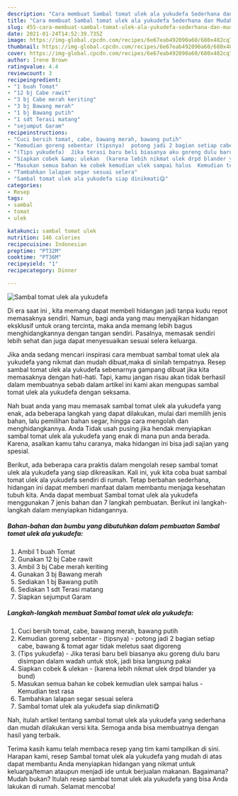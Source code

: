 ```yaml
---
description: "Cara membuat Sambal tomat ulek ala yukudefa Sederhana dan Mudah Dibuat"
title: "Cara membuat Sambal tomat ulek ala yukudefa Sederhana dan Mudah Dibuat"
slug: 455-cara-membuat-sambal-tomat-ulek-ala-yukudefa-sederhana-dan-mudah-dibuat
date: 2021-01-24T14:52:39.735Z
image: https://img-global.cpcdn.com/recipes/6e67eab492090a60/680x482cq70/sambal-tomat-ulek-ala-yukudefa-foto-resep-utama.jpg
thumbnail: https://img-global.cpcdn.com/recipes/6e67eab492090a60/680x482cq70/sambal-tomat-ulek-ala-yukudefa-foto-resep-utama.jpg
cover: https://img-global.cpcdn.com/recipes/6e67eab492090a60/680x482cq70/sambal-tomat-ulek-ala-yukudefa-foto-resep-utama.jpg
author: Irene Brown
ratingvalue: 4.4
reviewcount: 3
recipeingredient:
- "1 buah Tomat"
- "12 bj Cabe rawit"
- "3 bj Cabe merah keriting"
- "3 bj Bawang merah"
- "1 bj Bawang putih"
- "1 sdt Terasi matang"
- "sejumput Garam"
recipeinstructions:
- "Cuci bersih tomat, cabe, bawang merah, bawang putih"
- "Kemudian goreng sebentar (tipsnya)  potong jadi 2 bagian setiap cabe, bawang &amp; tomat agar tidak meletus saat digoreng"
- "(Tips yukudefa)  Jika terasi baru beli biasanya aku goreng dulu baru disimpan dalam wadah untuk stok, jadi bisa langsung pakai"
- "Siapkan cobek &amp; ulekan  (karena lebih nikmat ulek drpd blander ya bund)"
- "Masukan semua bahan ke cobek kemudian ulek sampai halus  Kemudian test rasa"
- "Tambahkan lalapan segar sesuai selera"
- "Sambal tomat ulek ala yukudefa siap dinikmati😋"
categories:
- Resep
tags:
- sambal
- tomat
- ulek

katakunci: sambal tomat ulek 
nutrition: 146 calories
recipecuisine: Indonesian
preptime: "PT32M"
cooktime: "PT36M"
recipeyield: "1"
recipecategory: Dinner

---
```



![Sambal tomat ulek ala yukudefa](https://img-global.cpcdn.com/recipes/6e67eab492090a60/680x482cq70/sambal-tomat-ulek-ala-yukudefa-foto-resep-utama.jpg)

Di era  saat ini , kita memang dapat membeli hidangan jadi tanpa kudu repot memasaknya sendiri. Namun, bagi anda yang mau menyajikan hidangan eksklusif untuk orang tercinta, maka anda memang lebih bagus menghidangkannya dengan tangan sendiri. Pasalnya, memasak sendiri lebih sehat dan juga dapat menyesuaikan sesuai selera keluarga.

Jika anda sedang mencari inspirasi cara membuat sambal tomat ulek ala yukudefa yang nikmat dan mudah dibuat,maka di sinilah tempatnya. Resep sambal tomat ulek ala yukudefa  sebenarnya gampang dibuat jika kita memasaknya dengan hati-hati. Tapi, kamu jangan risau akan tidak berhasil dalam membuatnya 
sebab dalam artikel ini kami akan mengupas sambal tomat ulek ala yukudefa dengan seksama.  



Nah buat anda yang mau memasak sambal tomat ulek ala yukudefa yang enak, ada beberapa langkah yang dapat dilakukan, mulai dari memilih jenis bahan, lalu pemilihan bahan segar, hingga cara mengolah dan menghidangkannya. Anda Tidak usah pusing jika hendak menyiapkan sambal tomat ulek ala yukudefa yang enak di mana pun anda berada. Karena, asalkan kamu  tahu caranya, maka hidangan ini bisa jadi sajian yang spesial.

Berikut, ada beberapa cara praktis  dalam mengolah resep sambal tomat ulek ala yukudefa yang siap dikreasikan. Kali ini, yuk kita coba buat sambal tomat ulek ala yukudefa sendiri di rumah. Tetap berbahan sederhana, hidangan ini dapat memberi manfaat dalam membantu menjaga kesehatan tubuh kita. Anda dapat membuat Sambal tomat ulek ala yukudefa menggunakan 7 jenis bahan dan 7 langkah pembuatan. Berikut ini langkah-langkah dalam menyiapkan hidangannya.

<!--inarticleads1-->

##### Bahan-bahan dan bumbu yang dibutuhkan dalam pembuatan Sambal tomat ulek ala yukudefa:

1. Ambil 1 buah Tomat
1. Gunakan 12 bj Cabe rawit
1. Ambil 3 bj Cabe merah keriting
1. Gunakan 3 bj Bawang merah
1. Sediakan 1 bj Bawang putih
1. Sediakan 1 sdt Terasi matang
1. Siapkan sejumput Garam




<!--inarticleads2-->

##### Langkah-langkah membuat Sambal tomat ulek ala yukudefa:

1. Cuci bersih tomat, cabe, bawang merah, bawang putih
1. Kemudian goreng sebentar - (tipsnya)  - potong jadi 2 bagian setiap cabe, bawang &amp; tomat agar tidak meletus saat digoreng
1. (Tips yukudefa)  - Jika terasi baru beli biasanya aku goreng dulu baru disimpan dalam wadah untuk stok, jadi bisa langsung pakai
1. Siapkan cobek &amp; ulekan  - (karena lebih nikmat ulek drpd blander ya bund)
1. Masukan semua bahan ke cobek kemudian ulek sampai halus  - Kemudian test rasa
1. Tambahkan lalapan segar sesuai selera
1. Sambal tomat ulek ala yukudefa siap dinikmati😋




Nah, itulah artikel tentang  sambal tomat ulek ala yukudefa  yang sederhana dan mudah dilakukan versi kita. Semoga anda bisa membuatnya dengan hasil yang terbaik. 

Terima kasih kamu telah membaca resep yang tim kami tampilkan di sini. Harapan kami, resep  Sambal tomat ulek ala yukudefa yang mudah di atas dapat membantu Anda menyiapkan hidangan yang nikmat untuk keluarga/teman ataupun menjadi ide untuk berjualan makanan. Bagaimana? Mudah bukan? Itulah resep sambal tomat ulek ala yukudefa yang bisa Anda lakukan di rumah. Selamat mencoba!

